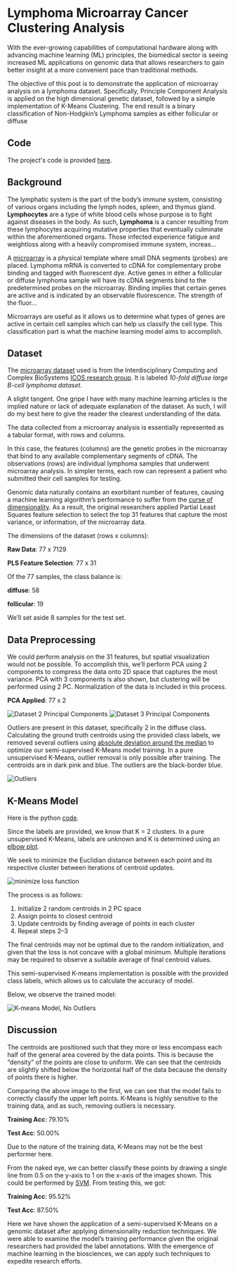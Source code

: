 # Lymphoma Microarray Cancer Clustering Analysis

With the ever-growing capabilities of computational hardware along with advancing machine learning (ML) principles, the biomedical sector is seeing increased ML applications on genomic data that allows researchers to gain better insight at a more convenient pace than traditional methods.

The objective of this post is to demonstrate the application of microarray analysis on a lymphoma dataset. Specifically, Principle Component Analysis is applied on the high dimensional genetic dataset, followed by a simple implementation of K-Means Clustering. The end result is a binary classification of Non-Hodgkin’s Lymphoma samples as either follicular or diffuse

## Code

The project's code is provided [here](https://github.com/christopherbui/machine-learning-projects/blob/main/lymphoma-microarray-analysis/CancerMicroarray_KMeansClustering.ipynb).

## Background

The lymphatic system is the part of the body’s immune system, consisting of various organs including the lymph nodes, spleen, and thymus gland. **Lymphocytes** are a type of white blood cells whose purpose is to fight against diseases in the body. As such, **Lymphoma** is a cancer resulting from these lymphocytes acquiring mutative properties that eventually culminate within the aforementioned organs. Those infected experience fatigue and weightloss along with a heavily compromised immune system, increas...

A [microarray](https://www.nature.com/scitable/definition/microarray-202/) is a physical template where small DNA segments (probes) are placed. Lymphoma mRNA is converted to cDNA for complementary probe binding and tagged with fluorescent dye. Active genes in either a follicular or diffuse lymphoma sample will have its cDNA segments bind to the predetermined probes on the microarray. Binding implies that certain genes are active and is indicated by an observable fluorescence. The strength of the fluor...

Microarrays are useful as it allows us to determine what types of genes are active in certain cell samples which can help us classify the cell type. This classification part is what the machine learning model aims to accomplish.

## Dataset

The [microarray dataset](https://ico2s.org/datasets/microarray.html) used is from the Interdisciplinary Computing and Complex BioSystems [ICOS research group](https://ico2s.org/index.html). It is labeled *10-fold diffuse large B-cell lymphoma dataset*.

A slight tangent. One gripe I have with many machine learning articles is the implied nature or lack of adequate explanation of the dataset. As such, I will do my best here to give the reader the clearest understanding of the data.

The data collected from a microarray analysis is essentially represented as a tabular format, with rows and columns.

In this case, the features (columns) are the genetic probes in the microarray that bind to any available complementary segments of cDNA. The observations (rows) are individual lymphoma samples that underwent microarray analysis. In simpler terms, each row can represent a patient who submitted their cell samples for testing.

Genomic data naturally contains an exorbitant number of features, causing a machine learning algorithm’s performance to suffer from the [curse of dimensionality](https://towardsdatascience.com/the-curse-of-dimensionality-50dc6e49aa1e). As a result, the original researchers applied Partial Least Squares feature selection to select the top 31 features that capture the most variance, or information, of the microarray data.

The dimensions of the dataset (rows x columns):

**Raw Data**: 77 x 7129

**PLS Feature Selection**: 77 x 31

Of the 77 samples, the class balance is:

**diffuse**: 58

**follicular**: 19

We’ll set aside 8 samples for the test set.

## Data Preprocessing

We could perform analysis on the 31 features, but spatial visualization would not be possible. To accomplish this, we’ll perform PCA using 2 components to compress the data onto 2D space that captures the most variance. PCA with 3 components is also shown, but clustering will be performed using 2 PC. Normalization of the data is included in this process.

**PCA Applied**: 77 x 2

![Dataset 2 Principal Components](https://miro.medium.com/v2/resize:fit:800/format:webp/1*qqyFq85ClOa9t3J0tfd_VQ.png)
![Dataset 3 Principal Components](https://miro.medium.com/v2/resize:fit:806/format:webp/1*JL1tLRrZ77vA-7Y2A4LgVg.png)

Outliers are present in this dataset, specifically 2 in the diffuse class. Calculating the ground truth centroids using the provided class labels, we removed several outliers using [absolute deviation around the median](https://www.sciencedirect.com/science/article/abs/pii/S0022103113000668) to optimize our semi-supervised K-Means model training. In a pure unsupervised K-Means, outlier removal is only possible after training. The centroids are in dark pink and blue. The outliers are the black-border blue.

![Outliers](https://miro.medium.com/v2/resize:fit:804/format:webp/1*0IADzlAgEbOZivqWwstvRw.png)

## K-Means Model

Here is the python [code](https://github.com/christopherbui/ml-projects/blob/main/cancer_microarray_analysis/CancerMicroarray_KMeansClustering.ipynb).

Since the labels are provided, we know that K = 2 clusters. In a pure unsupervised K-Means, labels are unknown and K is determined using an [elbow plot](https://www.analyticsvidhya.com/blog/2021/01/in-depth-intuition-of-k-means-clustering-algorithm-in-machine-learning/).

We seek to minimize the Euclidian distance between each point and its respective cluster between iterations of centroid updates.

![minimize loss function](https://miro.medium.com/v2/resize:fit:1104/format:webp/1*riInbzp5CiuMOOq8rldQ7w.png)

The process is as follows:

1. Initialize 2 random centroids in 2 PC space
2. Assign points to closest centroid
3. Update centroids by finding average of points in each cluster
4. Repeat steps 2–3

The final centroids may not be optimal due to the random initialization, and given that the loss is not concave with a global minimum. Multiple iterations may be required to observe a suitable average of final centroid values.

This semi-supervised K-means implementation is possible with the provided class labels, which allows us to calculate the accuracy of model.

Below, we observe the trained model:

![K-means Model, No Outliers](https://miro.medium.com/v2/resize:fit:804/format:webp/1*j22i56R8Wb1gLWVD6aVJ2w.png)

## Discussion

The centroids are positioned such that they more or less encompass each half of the general area covered by the data points. This is because the “density” of the points are close to uniform. We can see that the centroids are slightly shifted below the horizontal half of the data because the density of points there is higher.

Comparing the above image to the first, we can see that the model fails to correctly classify the upper left points. K-Means is highly sensitive to the training data, and as such, removing outliers is necessary.

**Training Acc**: 79.10%

**Test Acc**: 50.00%

Due to the nature of the training data, K-Means may not be the best performer here.

From the naked eye, we can better classify these points by drawing a single line from 0.5 on the y-axis to 1 on the x-axis of the images shown. This could be performed by [SVM](https://towardsdatascience.com/support-vector-machine-introduction-to-machine-learning-algorithms-934a444fca47). From testing this, we got:

**Training Acc**: 95.52%

**Test Acc**: 87.50%

Here we have shown the application of a semi-supervised K-Means on a genomic dataset after applying dimensionality reduction techniques. We were able to examine the model’s training performance given the original researchers had provided the label annotations. With the emergence of machine learning in the biosciences, we can apply such techniques to expedite research efforts.
